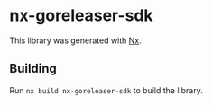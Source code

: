 # nx-goreleaser-sdk

This library was generated with [Nx](https://nx.dev).

## Building

Run `nx build nx-goreleaser-sdk` to build the library.
